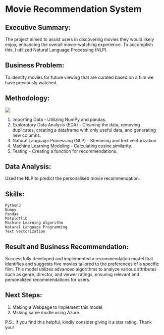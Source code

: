 # Movie Recommendation System

## Executive Summary: 

The project aimed to assist users in discovering movies they would likely enjoy, enhancing the overall movie-watching experience. To accomplish this, I utilized Natural Language Processing (NLP).

## Business Problem:

To identify movies for future viewing that are curated based on a film we have previously watched.

## Methodology:

<img src="https://data-flair.training/blogs/wp-content/uploads/sites/2/2019/07/recommendation-system-project-in-R.png">

1. Importing Data - Utilizing NumPy and pandas.
2. Exploratory Data Analysis (EDA) - Cleaning the data, removing duplicates, creating a dataframe with only useful data, and generating new columns.
3. Natural Language Processing (NLP) - Stemming and text vectorization.
4. Machine Learning Modeling - Calculating cosine similarity.
5. Testing - Creating a function for recommendations.

## Data Analysis:

Used the NLP to predict the personalised movie recommendation.

## Skills:

    Python3
    Numpy
    Pandas
    Matplotlib
    Machine Learning Algorithm
    Natural Language Programming
    Text Vectorization

## Result and Business Recommendation:

Successfully developed and implemented a recommendation model that identifies and suggests five movies tailored to the preferences of a specific film. This model utilizes advanced algorithms to analyze various attributes such as genre, director, and viewer ratings, ensuring relevant and personalized recommendations for users.

## Next Steps:

1. Making a Webpage to implement this model.
2. Msking same modle using Azure.


P.S.: If you find this helpful, kindly consider giving it a star rating. Thank you!
